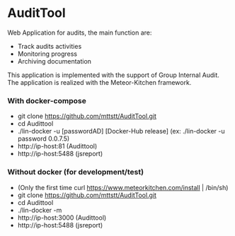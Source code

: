# AuditTool
Web Application for audits, the main function are:
- Track audits activities
- Monitoring progress
- Archiving documentation

This application is implemented with the support of Group Internal Audit. The application is realized with the Meteor-Kitchen framework.


### With docker-compose
- git clone https://github.com/mttstt/AuditTool.git
- cd Audittool
- ./lin-docker -u [passwordAD] [Docker-Hub release] (ex: ./lin-docker -u password 0.0.7.5)
- http://ip-host:81 (Audittool)
- http://ip-host:5488 (jsreport)
  
  
### Without docker (for development/test)
- (Only the first time curl https://www.meteorkitchen.com/install | /bin/sh)
- git clone https://github.com/mttstt/AuditTool.git
- cd Audittool
- ./lin-docker -m
- http://ip-host:3000 (Audittool)
- http://ip-host:5488 (jsreport)
